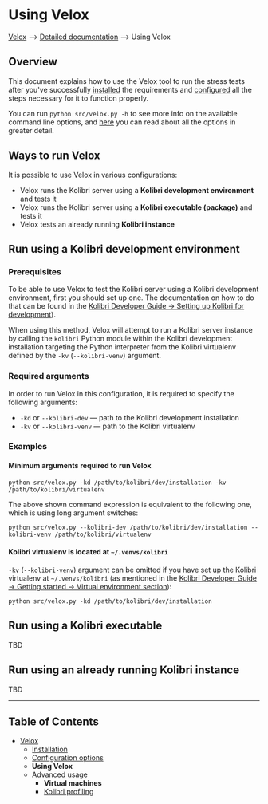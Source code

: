 # Using Velox

[Velox](../README.md) ⟶ [Detailed documentation](../README.md#detailed-documentation) ⟶ Using Velox


## Overview
This document explains how to use the Velox tool to run the stress tests after you've successfully [installed](./installation.md) the requirements and [configured](./configuration-options.md) all the steps necessary for it to function properly.

You can run `python src/velox.py -h`  to see more info on the available command line options, and [here](./configuration-options.md#options-in-detail) you can read about all the options in greater detail.

## Ways to run Velox
It is possible to use Velox in various configurations:
- Velox runs the Kolibri server using a **Kolibri development environment** and tests it
- Velox runs the Kolibri server using a **Kolibri executable (package)** and tests it
- Velox tests an already running **Kolibri instance**

## Run using a Kolibri development environment

### Prerequisites
To be able to use Velox to test the Kolibri server using a Kolibri development environment, first you should set up one. The documentation on how to do that can be found in the [Kolibri Developer Guide -> Setting up Kolibri for development](http://kolibri-dev.readthedocs.io/en/develop/start/getting_started.html#setting-up-kolibri-for-development)).

When using this method, Velox will attempt to run a Kolibri server instance by calling the `kolibri` Python module within the Kolibri development installation targeting the Python interpreter from the Kolibri virtualenv defined by the `-kv` (`--kolibri-venv`) argument.

### Required arguments
In order to run Velox in this configuration, it is required to specify the following arguments:

- `-kd` or `--kolibri-dev` — path to the Kolibri development installation
- `-kv` or `--kolibri-venv` — path to the Kolibri virtualenv

### Examples

#### Minimum arguments required to run Velox

```python src/velox.py -kd /path/to/kolibri/dev/installation -kv /path/to/kolibri/virtualenv```

The above shown command expression is equivalent to the following one, which is using long argument switches:

```python src/velox.py --kolibri-dev /path/to/kolibri/dev/installation --kolibri-venv /path/to/kolibri/virtualenv```

#### Kolibri virtualenv is located at `~/.venvs/kolibri`

`-kv`  (`--kolibri-venv`) argument can be omitted if you have set up the Kolibri virtualenv at `~/.venvs/kolibri` (as mentioned in the [Kolibri Developer Guide -> Getting started -> Virtual environment section](http://kolibri-dev.readthedocs.io/en/develop/start/getting_started.html#virtual-environment)):

```python src/velox.py -kd /path/to/kolibri/dev/installation```

## Run using a Kolibri executable
TBD

## Run using an already running Kolibri instance
TBD

------

## Table of Contents

- [Velox](../README.md)
  - [Installation](./installation.md)
  - [Configuration options](./configuration-options.md)
  - **Using Velox**
  - Advanced usage
    - **Virtual machines**
    - [Kolibri profiling](./advanced-usage-profiling.md)
